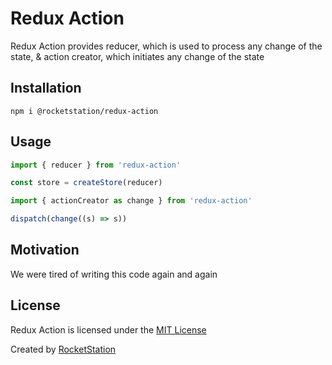 # Redux Action

Redux Action provides reducer, which is used to process any change of the state, & action creator, which initiates any change of the state

## Installation

```
npm i @rocketstation/redux-action
```

## Usage

```javascript
import { reducer } from 'redux-action'

const store = createStore(reducer)
```

```javascript
import { actionCreator as change } from 'redux-action'

dispatch(change((s) => s))
```

## Motivation

We were tired of writing this code again and again

## License

Redux Action is licensed under the [MIT License](http://opensource.org/licenses/MIT)

Created by [RocketStation](http://rstation.io)
